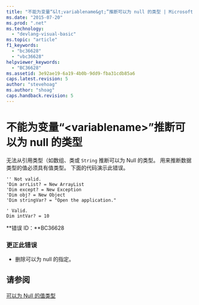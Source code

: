 ```yaml
---
title: "不能为变量“&lt;variablename&gt;”推断可以为 null 的类型 | Microsoft Docs"
ms.date: "2015-07-20"
ms.prod: ".net"
ms.technology: 
  - "devlang-visual-basic"
ms.topic: "article"
f1_keywords: 
  - "bc36628"
  - "vbc36628"
helpviewer_keywords: 
  - "BC36628"
ms.assetid: 3e92ae19-6a19-4b0b-9dd9-fba31cdb85a6
caps.latest.revision: 5
author: "stevehoag"
ms.author: "shoag"
caps.handback.revision: 5
---
```

# 不能为变量“&lt;variablename&gt;”推断可以为 null 的类型
无法从引用类型（如数组、类或 `String` 推断可以为 Null 的类型。 用来推断数据类型的值必须具有值类型。 下面的代码演示此错误。  
  
```vb#  
'' Not valid.   
'Dim arrList? = New ArrayList  
'Dim except? = New Exception  
'Dim obj? = New Object  
'Dim stringVar? = "Open the application."  
  
' Valid.  
Dim intVar? = 10  
```  
  
 **错误 ID：**BC36628  
  
### 更正此错误  
  
-   删除可以为 null 的指定。  
  
## 请参阅  
 [可以为 Null 的值类型](../../visual-basic/programming-guide/language-features/data-types/nullable-value-types.md)